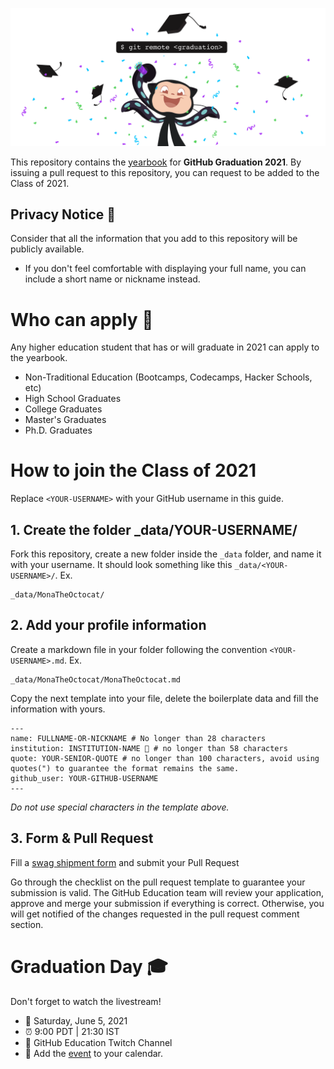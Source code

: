 ![Graduation Mona](assets/card-min.png)

This repository contains the [yearbook](https://education.github.com/graduation/yearbook) for **GitHub Graduation 2021**. By issuing a pull request to this repository, you can request to be added to the Class of 2021. 


## Privacy Notice 👀
Consider that all the information that you add to this repository will be publicly available.

- If you don't feel comfortable with displaying your full name, you can include a short name or nickname instead.

# Who can apply 📝
Any higher education student that has or will graduate in 2021 can apply to the yearbook.

- Non-Traditional Education (Bootcamps, Codecamps, Hacker Schools, etc)
- High School Graduates
- College Graduates
- Master's Graduates
- Ph.D. Graduates

# How to join the Class of 2021

Replace `<YOUR-USERNAME>` with your GitHub username in this guide.

## 1. Create the folder _data/YOUR-USERNAME/ 
Fork this repository, create a new folder inside the `_data` folder, and name it with your username. It should look something like this `_data/<YOUR-USERNAME>/`. Ex.


```
_data/MonaTheOctocat/
```
## 2. Add your profile information
Create a markdown file in your folder following the convention `<YOUR-USERNAME>.md`. Ex.

```
_data/MonaTheOctocat/MonaTheOctocat.md
```
Copy the next template into your file, delete the boilerplate data and fill the information with yours.
```
---
name: FULLNAME-OR-NICKNAME # No longer than 28 characters
institution: INSTITUTION-NAME 🚩 # no longer than 58 characters
quote: YOUR-SENIOR-QUOTE # no longer than 100 characters, avoid using quotes(") to guarantee the format remains the same.
github_user: YOUR-GITHUB-USERNAME
---
```

_Do not use special characters in the template above._

## 3. Form & Pull Request

Fill a [swag shipment form](https://airtable.com/shrM5IigBuRFaj33H) and submit your Pull Request

Go through the checklist on the pull request template to guarantee your submission is valid. The GitHub Education team will review your application, approve and merge your submission if everything is correct. Otherwise, you will get notified of the changes requested in the pull request comment section. 

# Graduation Day 🎓
Don't forget to watch the livestream! 

- 📆 Saturday, June 5, 2021
- ⏰ 9:00 PDT | 21:30 IST
- 📍 GitHub Education Twitch Channel
- 📎 Add the [event](http://www.google.com/calendar/event?action=TEMPLATE&dates=20210605T160000Z%2F20210605T173000Z&text=GitHub%20Graduation%20%F0%9F%8E%93&location=https%3A%2F%2Fwww.twitch.tv%2Fgithubeducation&details=) to your calendar.
